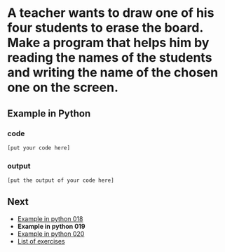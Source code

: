# A teacher wants to draw one of his four students to erase the board. Make a program that helps him by reading the names of the students and writing the name of the chosen one on the screen.

## Example in Python

### code

``` python
[put your code here]
```

### output

```
[put the output of your code here]
```

## Next

- [Example in python 018](../../018/python)
- **Example in python 019**
- [Example in python 020](../../020/python)
- [List of exercises](../..)
